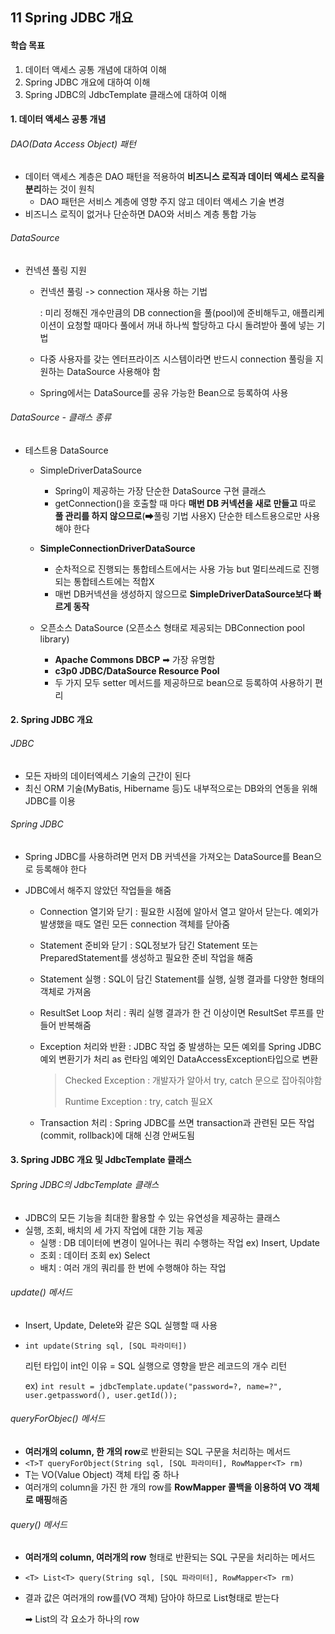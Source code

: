 ## 11 Spring JDBC 개요

#### 학습 목표

1. 데이터 액세스 공통 개념에 대하여 이해
2. Spring JDBC 개요에 대하여 이해
3. Spring JDBC의 JdbcTemplate 클래스에 대하여 이해

#### 1. 데이터 액세스 공통 개념

###### DAO(Data Access Object) 패턴

- 데이터 액세스 계층은 DAO 패턴을 적용하여 **비즈니스 로직과 데이터 액세스 로직을 분리**하는 것이 원칙
  - DAO 패턴은 서비스 계층에 영향 주지 않고 데이터 액세스 기술 변경
- 비즈니스 로직이 없거나 단순하면 DAO와 서비스 계층 통합 가능

###### DataSource

- 컨넥션 풀링 지원

  - 컨넥션 풀링 -> connection 재사용 하는 기법

    : 미리 정해진 개수만큼의 DB connection을 풀(pool)에 준비해두고, 애플리케이션이 요청할 때마다 풀에서 꺼내 하나씩 할당하고 다시 돌려받아 풀에 넣는 기법 

  - 다중 사용자를 갖는 엔터프라이즈 시스템이라면 반드시 connection 풀링을 지원하는 DataSource 사용해야 함
  - Spring에서는 DataSource를 공유 가능한 Bean으로 등록하여 사용

###### DataSource - 클래스 종류

- 테스트용 DataSource

  - SimpleDriverDataSource
    - Spring이 제공하는 가장 단순한 DataSource 구현 클래스
    - getConnection()을 호출할 때 마다 **매번 DB 커넥션을 새로 만들고** 따로 **풀 관리를 하지 않으므로**(➡풀링 기법 사용X) 단순한 테스트용으로만 사용해야 한다

  - **SimpleConnectionDriverDataSource**
    - 순차적으로 진행되는 통합테스트에서는 사용 가능 but 멀티쓰레드로 진행되는 통합테스트에는 적합X
    - 매번 DB커넥션을 생성하지 않으므로 **SimpleDriverDataSource보다 빠르게 동작**
  - 오픈소스 DataSource (오픈소스 형태로 제공되는 DBConnection pool library)
    - **Apache Commons DBCP** ➡ 가장 유명함
    - **c3p0 JDBC/DataSource Resource Pool**
    - 두 가지 모두 setter 메서드를 제공하므로 bean으로 등록하여 사용하기 편리

#### 2. Spring JDBC 개요

###### JDBC

- 모든 자바의 데이터엑세스 기술의 근간이 된다
- 최신 ORM 기술(MyBatis, Hibername 등)도 내부적으로는 DB와의 연동을 위해 JDBC를 이용

###### Spring JDBC

- Spring JDBC를 사용하려면 먼저 DB 커넥션을 가져오는 DataSource를 Bean으로 등록해야 한다

- JDBC에서 해주지 않았던 작업들을 해줌

  - Connection 열기와 닫기 : 필요한 시점에 알아서 열고 알아서 닫는다. 예외가 발생했을 때도 열린 모든 connection 객체를 닫아줌

  - Statement 준비와 닫기 : SQL정보가 담긴 Statement 또는 PreparedStatement를 생성하고 필요한 준비 작업을 해줌

  - Statement 실행 : SQL이 담긴 Statement를 실행, 실행 결과를 다양한 형태의 객체로 가져옴

  - ResultSet Loop 처리 : 쿼리 실행 결과가 한 건 이상이면 ResultSet 루프를 만들어 반복해줌

  - Exception 처리와 반환 : JDBC 작업 중 발생하는 모든 예외를 Spring JDBC 예외 변환기가 처리 as 런타임 예외인 DataAccessException타입으로 변환

    > Checked Exception : 개발자가 알아서 try, catch 문으로 잡아줘야함
    >
    > Runtime Exception : try, catch 필요X

  - Transaction 처리 : Spring JDBC를 쓰면 transaction과 관련된 모든 작업(commit, rollback)에 대해 신경 안써도됨

#### 3. Spring JDBC 개요 및 JdbcTemplate 클래스

###### Spring JDBC의 JdbcTemplate 클래스

- JDBC의 모든 기능을 최대한 활용할 수 있는 유연성을 제공하는 클래스
- 실행, 조회, 배치의 세 가지 작업에 대한 기능 제공
  - 실행 : DB 데이터에 변경이 일어나는 쿼리 수행하는 작업 ex) Insert, Update
  - 조회 : 데이터 조회 ex) Select
  - 배치 : 여러 개의 쿼리를 한 번에 수행해야 하는 작업

###### update() 메서드

- Insert, Update, Delete와 같은 SQL 실행할 때 사용

- `int update(String sql, [SQL 파라미터])`

  리턴 타입이 int인 이유 = SQL 실행으로 영향을 받은 레코드의 개수 리턴

  ex) `int result = jdbcTemplate.update("password=?, name=?", user.getpassword(), user.getId());`

###### queryForObjec() 메서드

- **여러개의 column, 한 개의 row**로 반환되는 SQL 구문을 처리하는 메서드
- `<T>T queryForObject(String sql, [SQL 파라미터], RowMapper<T> rm)`
- T는 VO(Value Object) 객체 타입 중 하나
- 여러개의 column을 가진 한 개의 row를 **RowMapper 콜백을 이용하여 VO 객체로 매핑**해줌

###### query() 메서드

- **여러개의 column, 여러개의 row** 형태로 반환되는 SQL 구문을 처리하는 메서드

- `<T> List<T> query(String sql, [SQL 파라미터], RowMapper<T> rm)`

- 결과 값은 여러개의 row를(VO 객체) 담아야 하므로 List형태로 받는다

  ➡ List의 각 요소가 하나의 row

